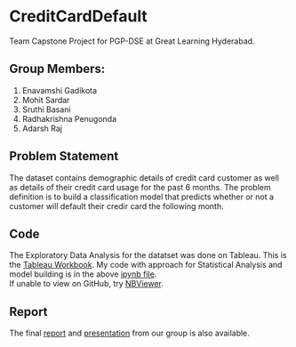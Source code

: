 # CreditCardDefault
Team Capstone Project for PGP-DSE at Great Learning Hyderabad.

## Group Members:
1. Enavamshi Gadikota
2. Mohit Sardar
3. Sruthi Basani
4. Radhakrishna Penugonda
5. Adarsh Raj

## Problem Statement
The dataset contains demographic details of credit card customer as well as details of their credit card usage for the past 6 months. The problem definition is to build a classification model that predicts whether or not a customer will default their credir card the following month.

## Code
The Exploratory Data Analysis for the datatset was done on Tableau. This is the [Tableau Workbook](Business_tableau_final.twbx).
My code with approach for Statistical Analysis and model building is in the above [ipynb file](capstone.ipynb).  
If unable to view on GitHub, try [NBViewer](https://nbviewer.jupyter.org/github/mohits19/CreditCardDefault/blob/master/capstone.ipynb).

## Report
The final [report](Capstone_Final_Report.pdf) and [presentation](Capstone%20Final_0.1.pptx) from our group is also available.

